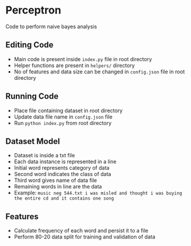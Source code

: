 # Perceptron

Code to perform naive bayes analysis

## Editing Code
* Main code is present inside `index.py` file in root directory
* Helper functions are present in `helpers/` directory
* No of features and data size can be changed in `config.json` file in root directory

## Running Code
* Place file containing dataset in root directory
* Update data file name in `config.json` file
* Run `python index.py` from root directory

## Dataset Model
* Dataset is inside a txt file
* Each data instance is represented in a line
* Initial word represents category of data
* Second word indicates the class of data
* Third word gives name of data file
* Remaining words in line are the data
* Example: `music neg 544.txt i was misled and thought i was buying the entire cd and it contains one song `

## Features
* Calculate frequency of each word and persist it to a file
* Perform 80-20 data split for training and validation of data
